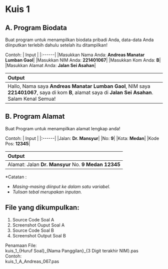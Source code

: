 # Kuis 1

## A. Program Biodata
Buat program untuk menampilkan biodata pribadi Anda, data-data Anda diinputkan terlebih dahulu setelah itu ditampilkan!

Contoh:
| Input |
|:------|
|Masukkan Nama Anda: **Andreas Manatar Lumban Gaol**|
|Masukkan NIM Anda: **221401067**|
|Masukkan Kom Anda: **B**|
|Masukkan Alamat Anda: **Jalan Sei Asahan**|

| Output |
|:------|
|Hallo, Nama saya **Andreas Manatar Lumban Gaol**, NIM saya **221401067**, saya di kom **B**, alamat saya di **Jalan Sei Asahan**. Salam Kenal Semua!|

## B. Program Alamat
Buat Program untuk menampilkan alamat lengkap anda!

Contoh:
| Input |
|:------|
|Jalan: **Dr. Mansyur**|
|No: **9**|
|Kota: **Medan**|
|Kode Pos: **12345**|

| Output |
|:------|
|Alamat: Jalan **Dr. Mansyur** No. **9** **Medan** **12345**|

*Catatan :
- _Masing-masing diinput ke dalam satu variabel._
- _Tulisan tebal merupakan inputan._

## File yang dikumpulkan:
1. Source Code Soal A
2. Screenshot Ouput Soal A
3. Source Code Soal B
4. Screenshot Output Soal B

<p>Penamaan File:<br>
kuis_1_{Huruf Soal}_{Nama Panggilan}_{3 Digit terakhir NIM}.pas<br>
Contoh:<br>
<b></b>kuis_1_A_Andreas_067.pas</b></p>
